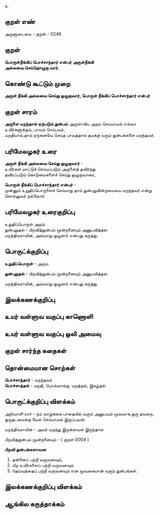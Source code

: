 உ

## குறள் எண் 

அருளுடைமை - குறள் - 0246  

## குறள் 

**பொருள்நீங்கிப் பொச்சாந்தார் என்பர் அருள்நீங்கி  
அல்லவை செய்தொழுகு வார்.**

## கொண்டு கூட்டும் முறை

**அருள் நீங்கி அல்லவை செய்து ஒழுகுவார், பொருள் நீங்கிப் பொச்சாந்தார் என்பர்**

## குறள் சாரம்   

**அருளை மறந்தால் ஏற்படும் துன்பம்**
அருளாகிய அறம் செய்யாமல் எல்லா உயிர்களுக்கும், பாவம் செய்பவர்,  
மறதியால்,தாம் ஏற்கனவே செய்த பாவத்தால் தமக்கு வரும் துன்பங்களை மறந்தவர்.  

## பரிமேலழகர் உரை

**அருள் நீங்கி அல்லவை செய்து ஒழுகுவார்** -  
உயிர்கள் மாட்டுச் செய்யப்படும் அருளைத் தவிர்ந்து  
தவிரப்படும் கொடுமைகளைச் செய்து ஒழுகுவாரை,  

**பொருள் நீங்கிப் பொச்சாந்தார் என்பர்** -  
முன்னும் உறுதிப்பொருளைச் செய்யாது தாம் துன்புறுகின்றமையை மறந்தவர் என்று  
சொல்லுவர் நல்லோர்.

## பரிமேலழகர் உரைகுறிப்பு   

உறுதிப்பொருள் அறம்.  
துன்புறுதல் - பிறவித்துன்பம் மூன்றனையும் அனுபவித்தல்.  
மறந்திலராயின், அவ்வாறு ஒழுகார் என்பது கருத்து.  

## பொருட்க்குறிப்பு 


**உறுதிப்பொருள்** - அறம்.  

**துன்புறுதல்** - பிறவித்துன்பம் மூன்றனையும் அனுபவித்தல்.  

மறந்திலராயின், அவ்வாறு ஒழுகார் என்பது கருத்து.   

## இலக்கணக்குறிப்பு  


## உயர் வள்ளுவ வகுப்பு காணொளி


## உயர் வள்ளுவ வகுப்பு ஒலி அமைவு 

 
## குறள் சார்ந்த கதைகள் 


## தொன்மையான சொற்கள்  

**பொச்சாந்தார்** - மறந்தவர்   
**பொச்சாத்தல்** - மறதி, பொல்லாங்கு, மறத்தல், இகழ்தல்  

  

## பொருட்க்குறிப்பு விளக்கம்    

அறிவாளி யார் - நம் வாழ்க்கை பாதையில் வரும் அனுபவம் மூலமாக,ஒரு தவறை, ஒருதடவைக்கு மேல் செய்யாமல் இருப்பவன்.

மறந்திலராயின் - அவர் மறந்து இருக்காமல்  இருந்தால்  

பிறவித்துன்பம் மூன்றனையும் - ( குறள் 0004 )   

**பிறவி துன்பங்களாவன**  
1. தன்னைப் பற்றி வருவனவும்,  
2. பிற உயிர்களைப் பற்றி வருவனவும்  
3. தெய்வத்தைப் பற்றி வருவனவும் என மூவகையான் வரும் துன்பங்கள்.


## இலக்கணக்குறிப்பு விளக்கம்


## ஆங்கில கருத்தாக்கம் 


